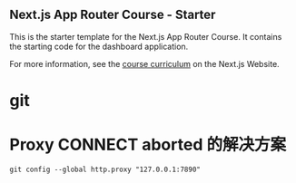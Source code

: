 ## Next.js App Router Course - Starter

This is the starter template for the Next.js App Router Course. It contains the starting code for the dashboard application.

For more information, see the [course curriculum](https://nextjs.org/learn) on the Next.js Website.

# git

# Proxy CONNECT aborted 的解决方案

`git config --global http.proxy "127.0.0.1:7890"`
